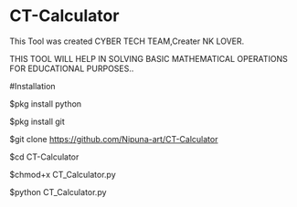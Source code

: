 # CT-Calculator
This Tool was created CYBER TECH TEAM,Creater NK LOVER.

THIS TOOL WILL HELP IN SOLVING BASIC MATHEMATICAL OPERATIONS FOR EDUCATIONAL PURPOSES..


#Installation




$pkg install python

$pkg install git

$git clone https://github.com/Nipuna-art/CT-Calculator

$cd CT-Calculator

$chmod+x CT_Calculator.py

$python CT_Calculator.py

